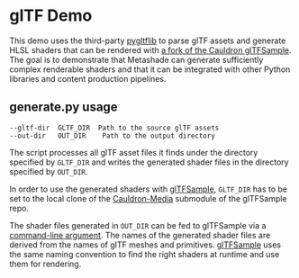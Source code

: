 # glTF Demo

This demo uses the third-party [pygltflib](https://pypi.org/project/pygltflib/) to parse glTF assets and generate HLSL shaders that can be rendered with [a fork of the Cauldron glTFSample](https://github.com/ppenenko/glTFSample/tree/metashade_demo).
The goal is to demonstrate that Metashade can generate sufficiently complex renderable shaders and that it can be integrated with other Python libraries and content production pipelines.

## generate.py usage

```
--gltf-dir  GLTF_DIR  Path to the source glTF assets
--out-dir   OUT_DIR    Path to the output directory
```

The script processes all glTF asset files it finds under the directory specified by `GLTF_DIR` and writes the generated shader files in the directory specified by `OUT_DIR`.

In order to use the generated shaders with [glTFSample](https://github.com/ppenenko/glTFSample/tree/metashade_demo),
`GLTF_DIR` has to be set to the local clone of the [Cauldron-Media](https://github.com/GPUOpen-LibrariesAndSDKs/Cauldron-Media) submodule of the glTFSample repo.

The shader files generated in `OUT_DIR` can be fed to glTFSample via a [command-line argument](https://github.com/ppenenko/glTFSample/tree/metashade_demo#command-line-interface). The names of the generated shader files are derived from the names of glTF meshes and primitives. [glTFSample](https://github.com/ppenenko/glTFSample/tree/metashade_demo) uses the same naming convention to find the right shaders at runtime and use them for rendering.
